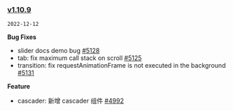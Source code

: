 ### [v1.10.9](https://github.com/youzan/vant-weapp/compare/v1.10.8...v1.10.9)

`2022-12-12`

**Bug Fixes**
- slider docs demo bug [#5128](https://github.com/youzan/vant-weapp/issues/5128)
- tab: fix maximum call stack on scroll [#5125](https://github.com/youzan/vant-weapp/issues/5125)
- transition: fix  requestAnimationFrame is not executed in the background [#5131](https://github.com/youzan/vant-weapp/issues/5131)

**Feature**

- cascader: 新增 cascader 组件 [#4992](https://github.com/youzan/vant-weapp/issues/4992)
